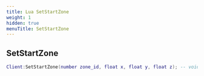 ```yaml
---
title: Lua SetStartZone
weight: 1
hidden: true
menuTitle: SetStartZone
---
```

## SetStartZone
```lua
Client:SetStartZone(number zone_id, float x, float y, float z); -- void
```